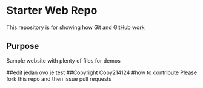 # Starter Web Repo

This repository is for showing how Git and GitHub work

## Purpose

Sample website with plenty of files for demos

##edit jedan
ovo je test
##Copyright
Copy214124
#how to contribute
Please fork this repo and then issue pull requests